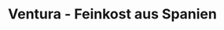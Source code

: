 ---
title: "Ventura - Feinkost aus Spanien"
url: /wetzlar/ventura-feinkost-aus-spanien/
shop: Feinkost
---